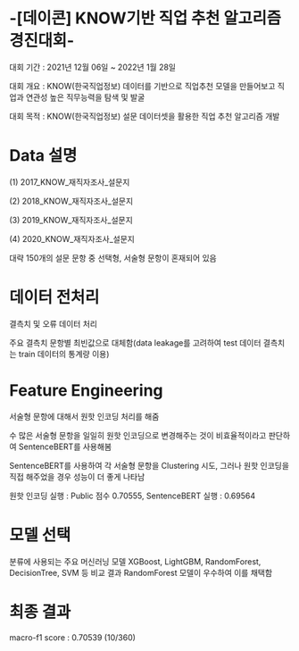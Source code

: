 # -[데이콘] KNOW기반 직업 추천 알고리즘 경진대회-

대회 기간 : 2021년 12월 06일 ~ 2022년 1월 28일

대회 개요 : KNOW(한국직업정보) 데이터를 기반으로 직업추천 모델을 만들어보고 직업과 연관성 높은 직무능력을 탐색 및 발굴

대회 목적 : KNOW(한국직업정보) 설문 데이터셋을 활용한 직업 추천 알고리즘 개발

# Data 설명 

(1) 2017_KNOW_재직자조사_설문지

(2) 2018_KNOW_재직자조사_설문지

(3) 2019_KNOW_재직자조사_설문지

(4) 2020_KNOW_재직자조사_설문지

대략 150개의 설문 문항 중 선택형, 서술형 문항이 혼재되어 있음

# 데이터 전처리 

결측치 및 오류 데이터 처리

주요 결측치 문항별 최빈값으로 대체함(data leakage를 고려하여 test 데이터 결측치는 train 데이터의 통계량 이용)

# Feature Engineering

서술형 문항에 대해서 원핫 인코딩 처리를 해줌

수 많은 서술형 문항을 일일히 원핫 인코딩으로 변경해주는 것이 비효율적이라고 판단하여 SentenceBERT를 사용해봄

SentenceBERT를 사용하여 각 서술형 문항을 Clustering 시도, 그러나 원핫 인코딩을 직접 해주었을 경우 성능이 더 좋게 나타남

원핫 인코딩 실행 : Public 점수 0.70555, SentenceBERT 실행 : 0.69564

# 모델 선택

분류에 사용되는 주요 머신러닝 모델 XGBoost, LightGBM, RandomForest, DecisionTree, SVM 등 비교 결과 RandomForest 모델이 우수하여 이를 채택함

# 최종 결과 

macro-f1 score : 0.70539 (10/360)
